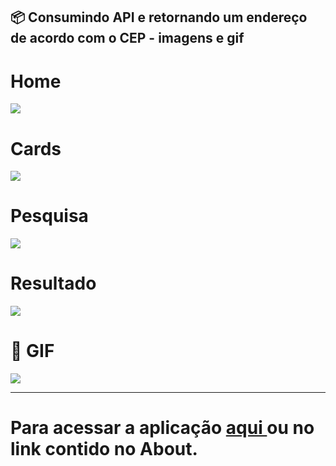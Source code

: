 <h2>📦 Consumindo API e retornando um endereço de acordo com o CEP - imagens e gif</h2>
<h1>Home</h1>
<img src="https://user-images.githubusercontent.com/74941958/203467876-f476230d-1479-4fbd-9152-721d325b652a.png">
<br>

<h1>Cards</h1>
<img src="https://user-images.githubusercontent.com/74941958/203467985-478b2fa1-58fd-4990-80f8-961cad782a3e.png">
<br>

<h1>Pesquisa</h1>
<img src="https://user-images.githubusercontent.com/74941958/203468038-8f2bf95b-4126-44a4-8f8e-08c19af24433.png">
<br>

<h1>Resultado</h1>
<img src="https://user-images.githubusercontent.com/74941958/203468086-2de24d31-1bb9-4445-becf-9f7b393114c9.png">
<br>

<h1>🎥 GIF</h1>
<img src="https://user-images.githubusercontent.com/74941958/203468917-c6a473c5-7423-4549-afac-d1a7227f4aaa.gif">
<br>

<hr>
<h1>Para acessar a aplicação <a href="https://apiviacep-paulomelos.vercel.app/">aqui </a>ou no link contido no About.</h1>
